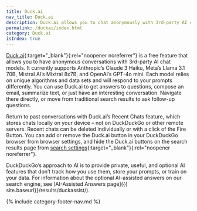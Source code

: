 ```yaml
---
title: Duck.ai
nav_title: Duck.ai
description: Duck.ai allows you to chat anonymously with 3rd-party AI chat models for free.
permalink: /duckai/index.html
category: Duck.ai
isIndex: true
---
```


[Duck.ai](https://duck.ai){:target="\_blank"}{:rel="noopener noreferrer"} is a free feature that allows you to have anonymous conversations with 3rd-party AI chat models. It currently supports Anthropic’s Claude 3 Haiku, Meta’s Llama 3.1 70B, Mistral AI’s Mixtral 8x7B, and OpenAI’s GPT-4o mini. Each model relies on unique algorithms and data sets and will respond to your prompts differently. You can use Duck.ai to get answers to questions, compose an email, summarize text, or just have an interesting conversation. Navigate there directly, or move from traditional search results to ask follow-up questions.

Return to past conversations with Duck.ai’s Recent Chats feature, which stores chats locally on your device – not on DuckDuckGo or other remote servers. Recent chats can be deleted individually or with a click of the Fire Button. You can add or remove the Duck.ai button in your DuckDuckGo browser from browser settings, and hide the Duck.ai buttons on the search results page from [search settings](https://duckduckgo.com/settings#aifeatures){:target="\_blank"}{:rel="noopener noreferrer"}.

DuckDuckGo’s approach to AI is to provide private, useful, and optional AI features that don’t track how you use them, store your prompts, or train on your data. For information about the optional AI-assisted answers on our search engine, see [AI-Assisted Answers page]({{ site.baseurl}}/results/duckassist/).

{% include category-footer-nav.md %}
